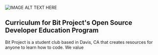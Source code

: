 ![IMAGE ALT TEXT HERE](https://i.ibb.co/470bVsn/Bit-Project-2.png)
## Curriculum for Bit Project's Open Source Developer Education Program
Bit Project is a student club based in Davis, CA that creates resources for anyone to learn how to code. We value 
